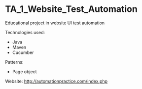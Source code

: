 # TA_1_Website_Test_Automation

Educational project in website UI test automation

Technologies used:
- Java
- Maven
- Cucumber

Patterns:
- Page object

Website:
http://automationpractice.com/index.php
